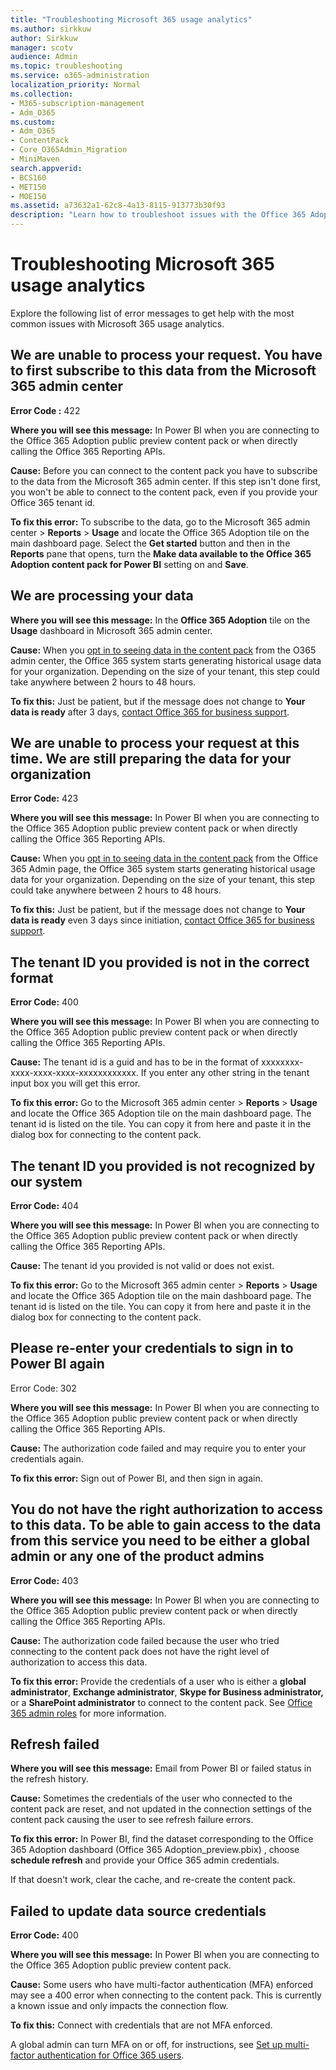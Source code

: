 ```yaml
---
title: "Troubleshooting Microsoft 365 usage analytics"
ms.author: sirkkuw
author: Sirkkuw
manager: scotv
audience: Admin
ms.topic: troubleshooting
ms.service: o365-administration
localization_priority: Normal
ms.collection: 
- M365-subscription-management 
- Adm_O365
ms.custom:
- Adm_O365
- ContentPack
- Core_O365Admin_Migration
- MiniMaven
search.appverid:
- BCS160
- MET150
- MOE150
ms.assetid: a73632a1-62c8-4a13-8115-913773b30f93
description: "Learn how to troubleshoot issues with the Office 365 Adoption content pack."
---
```


# Troubleshooting Microsoft 365 usage analytics

Explore the following list of error messages to get help with the most common issues with Microsoft 365 usage analytics.
  
    
## We are unable to process your request. You have to first subscribe to this data from the Microsoft 365 admin center

 **Error Code :** 422 
  
 **Where you will see this message:** In Power BI when you are connecting to the Office 365 Adoption public preview content pack or when directly calling the Office 365 Reporting APIs. 
  
 **Cause:** Before you can connect to the content pack you have to subscribe to the data from the Microsoft 365 admin center. If this step isn't done first, you won't be able to connect to the content pack, even if you provide your Office 365 tenant id. 
  
 **To fix this error:** To subscribe to the data, go to the Microsoft 365 admin center \> **Reports** \> **Usage** and locate the Office 365 Adoption tile on the main dashboard page. Select the **Get started** button and then in the **Reports** pane that opens, turn the **Make data available to the Office 365 Adoption content pack for Power BI** setting on and **Save**.
  
## We are processing your data

 **Where you will see this message:** In the **Office 365 Adoption** tile on the **Usage** dashboard in Microsoft 365 admin center. 
  
 **Cause:** When you [opt in to seeing data in the content pack](enable-usage-analytics.md) from the O365 admin center, the Office 365 system starts generating historical usage data for your organization. Depending on the size of your tenant, this step could take anywhere between 2 hours to 48 hours. 
  
 **To fix this:** Just be patient, but if the message does not change to **Your data is ready** after 3 days, [contact Office 365 for business support](../contact-support-for-business-products.md).
  
## We are unable to process your request at this time. We are still preparing the data for your organization

 **Error Code:** 423 
  
 **Where you will see this message:** In Power BI when you are connecting to the Office 365 Adoption public preview content pack or when directly calling the Office 365 Reporting APIs. 
  
 **Cause:** When you [opt in to seeing data in the content pack](enable-usage-analytics.md) from the Office 365 Admin page, the Office 365 system starts generating historical usage data for your organization. Depending on the size of your tenant, this step could take anywhere between 2 hours to 48 hours. 
  
 **To fix this:** Just be patient, but if the message does not change to **Your data is ready** even 3 days since initiation, [contact Office 365 for business support](../contact-support-for-business-products.md).
  
## The tenant ID you provided is not in the correct format

 **Error Code:** 400 
  
 **Where you will see this message:** In Power BI when you are connecting to the Office 365 Adoption public preview content pack or when directly calling the Office 365 Reporting APIs. 
  
 **Cause:** The tenant id is a guid and has to be in the format of xxxxxxxx-xxxx-xxxx-xxxx-xxxxxxxxxxxx. If you enter any other string in the tenant input box you will get this error. 
  
 **To fix this error:** Go to the Microsoft 365 admin center \> **Reports** \> **Usage** and locate the Office 365 Adoption tile on the main dashboard page. The tenant id is listed on the tile. You can copy it from here and paste it in the dialog box for connecting to the content pack. 
  
## The tenant ID you provided is not recognized by our system

 **Error Code:** 404 
  
 **Where you will see this message:** In Power BI when you are connecting to the Office 365 Adoption public preview content pack or when directly calling the Office 365 Reporting APIs. 
  
 **Cause:** The tenant id you provided is not valid or does not exist. 
  
 **To fix this error:** Go to the Microsoft 365 admin center \> **Reports** \> **Usage** and locate the Office 365 Adoption tile on the main dashboard page. The tenant id is listed on the tile. You can copy it from here and paste it in the dialog box for connecting to the content pack. 
  
## Please re-enter your credentials to sign in to Power BI again

Error Code: 302
  
 **Where you will see this message:** In Power BI when you are connecting to the Office 365 Adoption public preview content pack or when directly calling the Office 365 Reporting APIs. 
  
 **Cause:** The authorization code failed and may require you to enter your credentials again. 
  
 **To fix this error:** Sign out of Power BI, and then sign in again. 
  
## You do not have the right authorization to access to this data. To be able to gain access to the data from this service you need to be either a global admin or any one of the product admins

 **Error Code:** 403 
  
 **Where you will see this message:** In Power BI when you are connecting to the Office 365 Adoption public preview content pack or when directly calling the Office 365 Reporting APIs. 
  
 **Cause:** The authorization code failed because the user who tried connecting to the content pack does not have the right level of authorization to access this data. 
  
 **To fix this error:** Provide the credentials of a user who is either a **global administrator**, **Exchange administrator**, **Skype for Business administrator,** or a **SharePoint administrator** to connect to the content pack. See [Office 365 admin roles](../add-users/about-admin-roles.md) for more information. 
  
## Refresh failed

 **Where you will see this message:** Email from Power BI or failed status in the refresh history. 
  
 **Cause:** Sometimes the credentials of the user who connected to the content pack are reset, and not updated in the connection settings of the content pack causing the user to see refresh failure errors. 
  
 **To fix this error:** In Power BI, find the dataset corresponding to the Office 365 Adoption dashboard (Office 365 Adoption_preview.pbix) , choose **schedule refresh** and provide your Office 365 admin credentials. 
  
If that doesn't work, clear the cache, and re-create the content pack.
  
## Failed to update data source credentials

 **Error Code:** 400 
  
 **Where you will see this message:** In Power BI when you are connecting to the Office 365 Adoption public preview content pack. 
  
 **Cause:** Some users who have multi-factor authentication (MFA) enforced may see a 400 error when connecting to the content pack. This is currently a known issue and only impacts the connection flow. 
  
 **To fix this:** Connect with credentials that are not MFA enforced. 
  
A global admin can turn MFA on or off, for instructions, see [Set up multi-factor authentication for Office 365 users](../security-and-compliance/set-up-multi-factor-authentication.md).
  


